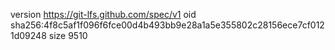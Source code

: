 version https://git-lfs.github.com/spec/v1
oid sha256:4f8c5af1f096f6fce00d4b493bb9e28a1a5e355802c28156ece7cf0121d09248
size 9510
